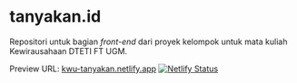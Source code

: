 # tanyakan.id

Repositori untuk bagian *front-end* dari proyek kelompok untuk mata kuliah Kewirausahaan DTETI FT UGM.

Preview URL: [kwu-tanyakan.netlify.app](https://kwu-tanyakan.netlify.app)
[![Netlify Status](https://api.netlify.com/api/v1/badges/bd1cef7a-3ddc-4715-bd8f-aec97da2b73b/deploy-status)](https://app.netlify.com/sites/kwu-tanyakan/deploys)